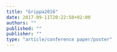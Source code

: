 ```yaml
---
title: "Grippa2016"
date: 2017-09-11T20:22:58+02:00
authors: ""
published: ""
publisher: ""
type: "article/conference paper/poster"
---
```


